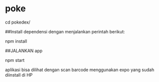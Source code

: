 # poke

cd pokedex/

##Install dependensi dengan menjalankan perintah berikut:

npm install

##JALANKAN app

npm start

aplikasi bisa dilihat dengan scan barcode menggunakan expo yang sudah diinstall di HP
